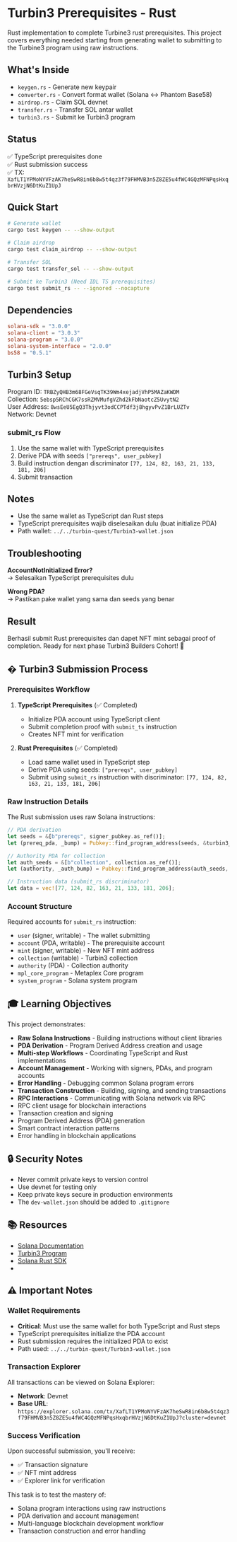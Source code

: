 # Turbin3 Prerequisites - Rust

Rust implementation to complete Turbine3 rust prerequisites. This project covers everything needed starting from generating wallet to submitting to the Turbine3 program using raw instructions.

## What's Inside

- `keygen.rs` - Generate new keypair
- `converter.rs` - Convert format wallet (Solana ↔ Phantom Base58)
- `airdrop.rs` - Claim SOL devnet
- `transfer.rs` - Transfer SOL antar wallet
- `turbin3.rs` - Submit ke Turbin3 program

## Status

✅ TypeScript prerequisites done  
✅ Rust submission success  
✅ TX: `XafLT1YPMoNYVFzAK7heSwR8in6b8w5t4qz3f79FHMVB3n5Z8ZE5u4fWC4GQzMFNPqsHxqbrHVzjN6DtKuZ1UpJ`

## Quick Start

```bash
# Generate wallet
cargo test keygen -- --show-output

# Claim airdrop
cargo test claim_airdrop -- --show-output

# Transfer SOL
cargo test transfer_sol -- --show-output

# Submit ke Turbin3 (Need IDL TS prerequisites)
cargo test submit_rs -- --ignored --nocapture
```

## Dependencies

```toml
solana-sdk = "3.0.0"
solana-client = "3.0.3"
solana-program = "3.0.0"
solana-system-interface = "2.0.0"
bs58 = "0.5.1"
```

## Turbin3 Setup

Program ID: `TRBZyQHB3m68FGeVsqTK39Wm4xejadjVhP5MAZaKWDM`  
Collection: `5ebsp5RChCGK7ssRZMVMufgVZhd2kFbNaotcZ5UvytN2`  
User Address: `8wsEeU5EgQ3Thjyvt3odCCPTdf3j8hgyvPvZ1BrLUZTv`  
Network: Devnet

### submit_rs Flow

1. Use the same wallet with TypeScript prerequisites
2. Derive PDA with seeds `["prereqs", user_pubkey]`
3. Build instruction dengan discriminator `[77, 124, 82, 163, 21, 133, 181, 206]`
4. Submit transaction

## Notes

- Use the same wallet as TypeScript dan Rust steps
- TypeScript prerequisites wajib diselesaikan dulu (buat initialize PDA)
- Path wallet: `../../turbin-quest/Turbin3-wallet.json`

## Troubleshooting

**AccountNotInitialized Error?**  
→ Selesaikan TypeScript prerequisites dulu

**Wrong PDA?**  
→ Pastikan pake wallet yang sama dan seeds yang benar

## Result

Berhasil submit Rust prerequisites dan dapet NFT mint sebagai proof of completion. Ready for next phase Turbin3 Builders Cohort! 🚀

## �️ Turbin3 Submission Process

### Prerequisites Workflow

1. **TypeScript Prerequisites** (✅ Completed)

   - Initialize PDA account using TypeScript client
   - Submit completion proof with `submit_ts` instruction
   - Creates NFT mint for verification

2. **Rust Prerequisites** (✅ Completed)
   - Load same wallet used in TypeScript step
   - Derive PDA using seeds: `["prereqs", user_pubkey]`
   - Submit using `submit_rs` instruction with discriminator: `[77, 124, 82, 163, 21, 133, 181, 206]`

### Raw Instruction Details

The Rust submission uses raw Solana instructions:

```rust
// PDA derivation
let seeds = &[b"prereqs", signer_pubkey.as_ref()];
let (prereq_pda, _bump) = Pubkey::find_program_address(seeds, &turbin3_prereq_program);

// Authority PDA for collection
let auth_seeds = &[b"collection", collection.as_ref()];
let (authority, _auth_bump) = Pubkey::find_program_address(auth_seeds, &turbin3_prereq_program);

// Instruction data (submit_rs discriminator)
let data = vec![77, 124, 82, 163, 21, 133, 181, 206];
```

### Account Structure

Required accounts for `submit_rs` instruction:

- `user` (signer, writable) - The wallet submitting
- `account` (PDA, writable) - The prerequisite account
- `mint` (signer, writable) - New NFT mint address
- `collection` (writable) - Turbin3 collection
- `authority` (PDA) - Collection authority
- `mpl_core_program` - Metaplex Core program
- `system_program` - Solana system program

## 🎓 Learning Objectives

This project demonstrates:

- **Raw Solana Instructions** - Building instructions without client libraries
- **PDA Derivation** - Program Derived Address creation and usage
- **Multi-step Workflows** - Coordinating TypeScript and Rust implementations
- **Account Management** - Working with signers, PDAs, and program accounts
- **Error Handling** - Debugging common Solana program errors
- **Transaction Construction** - Building, signing, and sending transactions
- **RPC Interactions** - Communicating with Solana network via RPC
- RPC client usage for blockchain interactions
- Transaction creation and signing
- Program Derived Address (PDA) generation
- Smart contract interaction patterns
- Error handling in blockchain applications

## 🔒 Security Notes

- Never commit private keys to version control
- Use devnet for testing only
- Keep private keys secure in production environments
- The `dev-wallet.json` should be added to `.gitignore`

## 📚 Resources

- [Solana Documentation](https://docs.solana.com/)
- [Turbin3 Program](https://explorer.solana.com/address/TRBZyQHB3m68FGeVsqTK39Wm4xejadjVhP5MAZaKWDM?cluster=devnet)
- [Solana Rust SDK](https://docs.rs/solana-sdk/)
-

## ⚠️ Important Notes

### Wallet Requirements

- **Critical**: Must use the same wallet for both TypeScript and Rust steps
- TypeScript prerequisites initialize the PDA account
- Rust submission requires the initialized PDA to exist
- Path used: `../../turbin-quest/Turbin3-wallet.json`

### Transaction Explorer

All transactions can be viewed on Solana Explorer:

- **Network**: Devnet
- **Base URL**: `https://explorer.solana.com/tx/XafLT1YPMoNYVFzAK7heSwR8in6b8w5t4qz3f79FHMVB3n5Z8ZE5u4fWC4GQzMFNPqsHxqbrHVzjN6DtKuZ1UpJ?cluster=devnet`

### Success Verification

Upon successful submission, you'll receive:

- ✅ Transaction signature
- ✅ NFT mint address
- ✅ Explorer link for verification

This task is to test the mastery of:

- Solana program interactions using raw instructions
- PDA derivation and account management
- Multi-language blockchain development workflow
- Transaction construction and error handling
